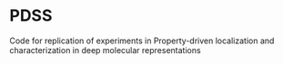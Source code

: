 # PDSS
Code for replication of experiments in Property-driven localization and characterization in deep molecular representations
